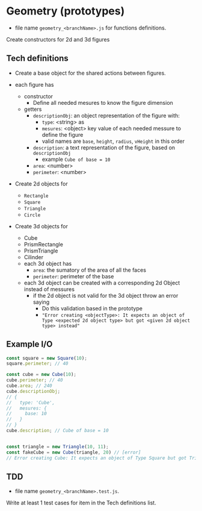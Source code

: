 # Geometry (prototypes)

* file name `geometry_<branchName>.js` for functions definitions.

Create constructors for 2d and 3d figures

## Tech definitions
* Create a base object for the shared actions between figures.
* each figure has
  * constructor
    * Define all needed mesures to know the figure dimension
  * getters
    * `descriptionObj`: an object representation of the figure with:
      - `type`: \<string> as
      - `mesures`: \<object> key value of each needed messure to define the figure
      - valid names are `base`, `height`, `radius`, `vHeight` in this order
    * `description`: a text representation of the figure, based on `descriptionObj`
      * example `Cube of base = 10`
    * `area`: \<number>
    * `perimeter`: \<number>

* Create 2d objects for
  * `Rectangle`
  * `Square`
  * `Triangle`
  * `Circle`

* Create 3d objects for
  * Cube
  * PrismRectangle
  * PrismTriangle
  * Cilinder
  * each 3d object has
    * `area`: the sumatory of the area of all the faces
    * `perimeter`: perimeter of the base
  * each 3d object can be created with a corresponding 2d Object instead of messures
    * if the 2d object is not valid for the 3d object throw an error saying
      * Do this validation based in the prototype
      * `"Error creating <objectType>: It expects an object of Type <expected 2d object type> but got <given 2d object type> instead"`



## Example I/O
```js
const square = new Square(10);
square.perimeter; // 40

const cube = new Cube(10);
cube.perimeter; // 40
cube.area; // 240
cube.descriptionObj;
// {
//   type: 'Cube',
//   mesures: {
//     base: 10
//   }
// }
cube.description; // Cube of base = 10


const triangle = new Triangle(10, 11);
const fakeCube = new Cube(triangle, 20) // [error]
// Error creating Cube: It expects an object of Type Square but got Triangle instead
```

## TDD
* file name `geometry_<branchName>.test.js`.

Write at least 1 test cases for item in the Tech definitions list.

